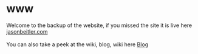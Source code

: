# www

Welcome to the backup of the website, if you missed the site it is live here <a href="https://jasonbeitler.com" target="_blank"> jasonbeitler.com</a>
<BR>
<BR>
You can also take a peek at the wiki, blog, wiki here <a href="https://github.com/jasonbeitler/www/wiki" target="_blank">Blog</a>
